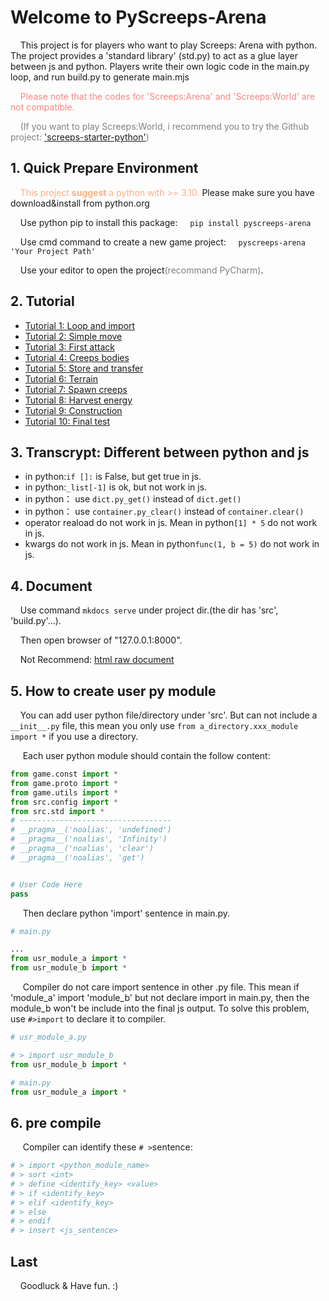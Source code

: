 # Welcome to PyScreeps-Arena

&nbsp;&nbsp;&nbsp;&nbsp;This project is for players who want to play Screeps: Arena with python. The project provides a 'standard library' (std.py) to act as a glue layer between js and python. Players write their own logic code in the main.py loop, and run build.py to generate main.mjs

<font color="#FC8480">
&nbsp;&nbsp;&nbsp;&nbsp;Please note that the codes for 'Screeps:Arena' and 'Screeps:World' are not compatible.

</font><font color="gray">

&nbsp;&nbsp;&nbsp;&nbsp;(If you want to play Screeps:World, i recommend you to try the Github project: ['screeps-starter-python'](https://github.com/daboross/screeps-starter-python))
</font>

## 1. Quick Prepare Environment

&nbsp;&nbsp;&nbsp;&nbsp;<font color=#FCAE80>This project <b>suggest</b> a python with >= 3.10. </font>Please make sure you have download&install from python.org


&nbsp;&nbsp;&nbsp;&nbsp;Use python pip to install this package:
&nbsp;&nbsp;&nbsp;&nbsp;```pip install pyscreeps-arena```

&nbsp;&nbsp;&nbsp;&nbsp;Use cmd command to create a new game project:
&nbsp;&nbsp;&nbsp;&nbsp;```pyscreeps-arena 'Your Project Path'```

&nbsp;&nbsp;&nbsp;&nbsp;Use your editor to open the project<font color="gray">(recommand PyCharm)</font>.


## 2. Tutorial

* [Tutorial 1: Loop and import](https://github.com/EagleBaby/python_screeps_arena/blob/main/tutorials/tutorial1-Loop%20and%20import.md)
* [Tutorial 2: Simple move](https://github.com/EagleBaby/python_screeps_arena/blob/main/tutorials/tutorial2-Simple%20move.md)
* [Tutorial 3: First attack](https://github.com/EagleBaby/python_screeps_arena/blob/main/tutorials/tutorial3-First%20attack.md)
* [Tutorial 4: Creeps bodies](https://github.com/EagleBaby/python_screeps_arena/blob/main/tutorials/tutorial4-Creeps%20Bodies.md)
* [Tutorial 5: Store and transfer](https://github.com/EagleBaby/python_screeps_arena/blob/main/tutorials/tutorial5-Store%20and%20transfer.md)
* [Tutorial 6: Terrain](https://github.com/EagleBaby/python_screeps_arena/blob/main/tutorials/tutorial6-Terrain.md)
* [Tutorial 7: Spawn creeps](https://github.com/EagleBaby/python_screeps_arena/blob/main/tutorials/tutorial7-Spawn%20creeps.md)
* [Tutorial 8: Harvest energy](https://github.com/EagleBaby/python_screeps_arena/blob/main/tutorials/tutorial8-Harvest%20energy.md)
* [Tutorial 9: Construction](https://github.com/EagleBaby/python_screeps_arena/blob/main/tutorials/tutorial9-Construction.md)
* [Tutorial 10: Final test](https://github.com/EagleBaby/python_screeps_arena/blob/main/tutorials/tutorial10-Final%20test.md)

## 3. Transcrypt: Different between python and js
* in python:```if []:``` is False, but get true in js.
* in python:```_list[-1]``` is ok, but not work in js.
* in python： use ```dict.py_get()``` instead of ```dict.get()```
* in python： use ```container.py_clear()``` instead of ```container.clear()```
* operator reaload do not work in js. Mean in python```[1] * 5``` do not work in js.
* kwargs do not work in js. Mean in python```func(1, b = 5)``` do not work in js.

## 4. Document

&nbsp;&nbsp;&nbsp;&nbsp;Use command ```mkdocs serve``` under project dir.(the dir has 'src', 'build.py'...). 

&nbsp;&nbsp;&nbsp;&nbsp;Then open browser of "127.0.0.1:8000".

&nbsp;&nbsp;&nbsp;&nbsp;Not Recommend: [html raw document](https://github.com/EagleBaby/python_screeps_arena/blob/gh-page/index.html)


## 5. How to create user py module
&nbsp;&nbsp;&nbsp;&nbsp;You can add user python file/directory under 'src'. But can not include a `__init__.py` file, this mean you only use `from a_directory.xxx_module import *` if you use a directory.

&nbsp;&nbsp;&nbsp;&nbsp; Each user python module should contain the follow content:
```python
from game.const import *
from game.proto import *
from game.utils import *
from src.config import *
from src.std import *
# ----------------------------------
# __pragma__('noalias', 'undefined')
# __pragma__('noalias', 'Infinity')
# __pragma__('noalias', 'clear')
# __pragma__('noalias', 'get')


# User Code Here
pass

```
&nbsp;&nbsp;&nbsp;&nbsp; Then declare python 'import' sentence in main.py.
```python
# main.py

...
from usr_module_a import *
from usr_module_b import *

```
&nbsp;&nbsp;&nbsp;&nbsp; Compiler do not care import sentence in other .py file. This mean if 'module_a' import 'module_b' but not declare import in main.py, then the module_b won't be include into the final js output. To solve this problem, use `#>import` to declare it to compiler.

```python
# usr_module_a.py

# > import usr_module_b
from usr_module_b import *
```
```python
# main.py
from usr_module_a import *
```

## 6. pre compile
&nbsp;&nbsp;&nbsp;&nbsp; Compiler can identify these `# >`sentence:
```python
# > import <python_module_name>
# > sort <int>
# > define <identify_key> <value>
# > if <identify_key>
# > elif <identify_key>
# > else
# > endif
# > insert <js_sentence>
```

## Last

&nbsp;&nbsp;&nbsp;&nbsp;Goodluck & Have fun. :)
